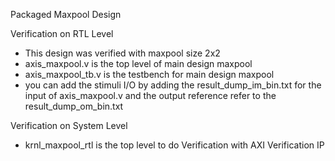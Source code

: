 Packaged Maxpool Design

Verification on RTL Level
- This design was verified with maxpool size 2x2
- axis_maxpool.v is the top level of main design maxpool
- axis_maxpool_tb.v is the testbench for main design maxpool
- you can add the stimuli I/O by adding the result_dump_im_bin.txt for the input of axis_maxpool.v and the output reference refer to the result_dump_om_bin.txt

Verification on System Level
- krnl_maxpool_rtl is the top level to do Verification with AXI Verification IP
